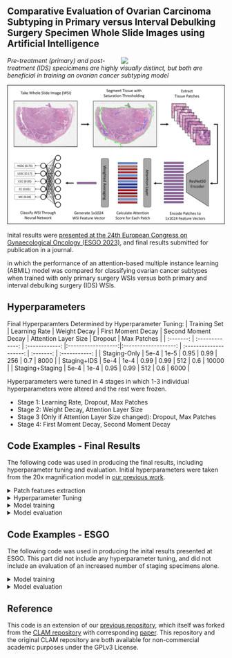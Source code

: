 ## Comparative Evaluation of Ovarian Carcinoma Subtyping in Primary versus Interval Debulking Surgery Specimen Whole Slide Images using Artificial Intelligence
<img src="CISTIB logo.png" align="right" width="240"/>

*Pre-treatment (primary) and post-treatment (IDS) specicimens are highly visually distinct, but both are beneficial in training an ovarian cancer subtyping model*

<img src="ABMILarchitecture-min.png" align="centre" width="900"/>

Inital results were [presented at the 24th European Congress on Gynaecological Oncology (ESGO 2023)](https://ijgc.bmj.com/content/33/Suppl_3/A429.abstract), and final results submitted for publication in a journal.  

in which the performance of an attention-based multiple instance learning (ABMIL) model was compared for classifying ovarian cancer subtypes when trained with only primary surgery WSIs versus both primary and interval debulking surgery (IDS) WSIs. 

## Hyperparameters
Final Hyperparamters Determined by Hyperparameter Tuning: 
| Training Set | Learning Rate | Weight Decay | First Moment Decay | Second Moment Decay | Attention Layer Size | Dropout | Max Patches |
| :-------: | :-------------: | :------------: |:------------------:|:-------------------: | :--------------------: | :-------: | :-----------: |
| Staging-Only    | 5e-4          | 1e-5         |        0.95        | 0.99                | 256                  | 0.7     | 8000       |
| Staging+IDS     | 5e-4          | 1e-4         |        0.99        | 0.99                | 512                  | 0.6     | 10000       |
| Staging+Staging | 5e-4          | 1e-4         |        0.95        | 0.99                | 512                  | 0.6     | 6000        |

Hyperparameters were tuned in 4 stages in which 1-3 individual hyperparameters were altered and the rest were frozen.
- Stage 1: Learning Rate, Dropout, Max Patches
- Stage 2: Weight Decay, Attention Layer Size
- Stage 3 (Only if Attention Layer Size changed): Dropout, Max Patches
- Stage 4: First Moment Decay, Second Moment Decay

## Code Examples - Final Results
The following code was used in producing the final results, including hyperparameter tuning and evaluation. Initial hyperparameters were taken from the 20x magnification model in [our previous work](https://github.com/scjjb/Ovarian_Subtype_Mags). 

<details>
<summary>
Patch features extraction
</summary>
We segmented tissue using saturation thresholding and extracted non-overlapping 512x512 tissue regions at 40x magnification. We then downsampled these to 256x256 patches at 20x magnification and extracted [1,1024] features from each patch using a ResNet50 encoder pretrained on ImageNet:

``` shell
python create_patches_fp.py --source "/mnt/data/Katie_WSI/edrive" --save_dir "/mnt/results/patches/ovarian_leeds_mag40x_patch512_DGX_fp" --patch_size 512 --step_size 512 --seg --patch --stitch 	
python extract_features_fp.py --hardware DGX --custom_downsample 2 --model_type 'resnet50' --data_h5_dir "/mnt/results/patches/ovarian_leeds_mag40x_patch512_DGX_fp" --data_slide_dir "/mnt/data/Katie_WSI/edrive" --csv_path "dataset_csv/set_edrivepatches_ESGO_train_staging.csv" --feat_dir "/mnt/results/features/ovarian_leeds_resnet50_20x_features_DGX" --batch_size 32 --slide_ext .svs 
``` 
</details>


<details>
<summary>
Hyperparameter Tuning
</summary>
Models were tuned using configurations in the folder "tuning_configs", with a separate call used for each of the five cross-validation folds to allow for parallelisation:

``` shell
## Staging+IDS tuning first stage first fold
python main.py --tuning --hardware DGX --tuning_output_file /mnt/results/tuning_results/stagingplusIDS_updated_firsttuning_fold0.csv --min_epochs 0 --early_stopping --num_tuning_experiments 1 --split_dir "esgo_all_5fold_100" --k 1 --results_dir /mnt/results --exp_code stagingplusIDS_updated_1thtuning_fold0 --subtyping --weighted_sample --bag_loss balanced_ce --no_inst_cluster --task ovarian_5class --max_epochs 150 --model_type clam_sb --subtyping --csv_path 'dataset_csv/ESGO_train_all.csv' --data_root_dir "/mnt/results/features" --features_folder "ovarian_leeds_resnet50_20x_features_DGX" --tuning_config_file tuning_configs/esgo_stagingonly_updated_resnet50_20x_config1.txt
```

After running all folds for a given magnification and tuning stage, the validation set balanced cross-entropy loss values were summarised into a csv for analysis:

``` shell
python combine_results.py --file_base_name "/mnt/results/tuning_results/stagingplusIDS_updated_firsttuning"
```

</details>

<details>
<summary>
Model training
</summary>
The best model for each training set from hyperparameter tuning was trained:

``` shell
## Staging+IDS
python main.py --hardware DGX --min_epochs 0 --early_stopping --drop_out 0.6 --lr 0.0005 --reg 0.0001 --max_patches_per_slide 10000 --beta1 0.99 --beta2 0.99 --eps 1e-8 --split_dir "esgo_all_5fold_100" --k 5 --results_dir /mnt/results --exp_code stagingplusids_updated_bestfromtuning_drop6_lr0005_reg0001_small_patch10000 --subtyping --weighted_sample --bag_loss balanced_ce --no_inst_cluster --task ovarian_5class --max_epochs 1000 --model_type clam_sb --model_size small --subtyping --csv_path 'dataset_csv/ESGO_train_all.csv' --data_root_dir "/mnt/results/features" --features_folder "ovarian_leeds_resnet50_20x_features_DGX"
```

</details>

<details>
<summary>
Model evaluation
</summary>
The models were evaluated on the test sets of the five-fold cross validation with 5000 iterations of bootstrapping:

``` shell
python eval.py --drop_out 0.6 --model_size small --models_exp_code stagingplusids_updated_bestfromtuning_drop6_lr0005_reg0001_small_patch10000_s1 --save_exp_code stagingplusids_updated_bestfromtuning_drop6_lr0005_reg0001_small_patch10000_bootstrapping --task ovarian_5class --model_type clam_sb --results_dir /mnt/results --data_root_dir "/mnt/results/features" --k 5 --features_folder "ovarian_leeds_resnet50_20x_features_DGX" --csv_path 'dataset_csv/ESGO_train_all.csv'
python bootstrapping.py --num_classes 5 --model_names stagingplusids_updated_bestfromtuning_drop6_lr0005_reg0001_small_patch10000_bootstrapping --bootstraps 5000 --run_repeats 1 --folds 5
```

The models were also evaluated on the balanced hold-out test set with 5000 iterations of bootstrapping:
``` shell
python eval.py --drop_out 0.6 --model_size small --models_exp_code stagingplusids_updated_bestfromtuning_drop6_lr0005_reg0001_small_patch10000_s1 --save_exp_code stagingplusids_updated_bestfromtuning_drop6_lr0005_reg0001_small_patch10000_testset_bootstrapping --task ovarian_5class --model_type clam_sb --results_dir /mnt/results --data_root_dir "/mnt/results/features" --k 5 --features_folder "ovarian_leeds_resnet50_20x_features_DGX" --csv_path 'dataset_csv/ESGO_test_set.csv' --split_dir splits/esgo_test_splits
python bootstrapping.py --num_classes 5 --model_names stagingplusids_updated_bestfromtuning_drop6_lr0005_reg0001_small_patch10000_testset_bootstrapping --bootstraps 5000 --run_repeats 1 --folds 5
```

</details>

## Code Examples - ESGO
The following code was used in producing the inital results presented at ESGO. This part did not include any hyperparameter tuning, and did not include an evaluation of an increased number of staging specimens alone. 

<details>
<summary>
Model training
</summary>

Primary surgery specimens only
``` shell
python main.py --hardware PC --min_epochs 0 --early_stopping --drop_out 0.75 --lr 0.0001 --reg 0.0001 --max_patches_per_slide 5000 --split_dir "esgo_staging_alltrain_100" --k 1 --results_dir results --exp_code esgo_staging_drop75lr0001reg0001_5000patches_ABMILsb_ce_802000split --weighted_sample --bag_loss ce --no_inst_cluster --task ovarian_5class --max_epochs 200 --model_type clam_sb --model_size small --log_data --subtyping --csv_path 'dataset_csv/ESGO_train_staging.csv' --data_root_dir "../mount_i/features" --features_folder "ovarian_dataset_features_256_patches_20x"
```

Primary surgery plus IDS specimens
``` shell
python main.py --hardware PC --min_epochs 0 --early_stopping --drop_out 0.75 --lr 0.0001 --reg 0.0001 --max_patches_per_slide 5000 --split_dir "esgo_all_alltrain_100" --k 1 --results_dir results --exp_code esgo_all_drop75lr0001reg0001_5000patches_ABMILsb_ce_802000split_plusidstraining --weighted_sample --bag_loss ce --no_inst_cluster --task ovarian_5class --max_epochs 200 --model_type clam_sb --model_size small --log_data --subtyping --csv_path 'dataset_csv/ESGO_train_all.csv' --data_root_dir "../mount_i/features" --features_folder "ovarian_dataset_features_256_patches_20x"
```
</details>

<details>
<summary>
Model evaluation
</summary>

Primary surgery specimens only
``` shell
python eval.py --drop_out 0.75 --model_size small --models_exp_code esgo_staging_drop75lr0001reg0001_5000patches_ABMILsb_ce_802000split_s1 --save_exp_code esgo_staging_drop75lr0001reg0001_5000patches_ABMILsb_ce_802000split_bootstrapping --task ovarian_5class --model_type clam_sb --results_dir results --data_root_dir "../mount_i/features" --fold 100 --features_folder "ovarian_dataset_features_256_patches_20x" --csv_path 'dataset_csv/ESGO_test_set.csv'
python bootstrapping.py --num_classes 5 --model_names esgo_staging_drop75lr0001reg0001_5000patches_ABMILsb_ce_802000split_bootstrapping --bootstraps 100000 --run_repeats 1 --folds 1
```

Primary surgery plus IDS specimens
``` shell
python eval.py --drop_out 0.75 --model_size small --models_exp_code esgo_all_drop75lr0001reg0001_5000patches_ABMILsb_ce_802000split_plusidstraining_s1 --save_exp_code esgo_all_drop75lr0001reg0001_5000patches_ABMILsb_ce_802000split_plusidstraining_bootstrapping --task ovarian_5class --model_type clam_sb --results_dir results --data_root_dir "../mount_i/features" --fold 100 --features_folder "ovarian_dataset_features_256_patches_20x" --csv_path 'dataset_csv/ESGO_test_set.csv'
python bootstrapping.py --num_classes 5 --model_names esgo_all_drop75lr0001reg0001_5000patches_ABMILsb_ce_802000split_plusidstraining_bootstrapping --bootstraps 100000 --run_repeats 1 --folds 1
```

</details>

## Reference
This code is an extension of our [previous repository](https://github.com/scjjb/DRAS-MIL), which itself was forked from the [CLAM repository](https://github.com/mahmoodlab/CLAM) with corresponding [paper](https://www.nature.com/articles/s41551-020-00682-w). This repository and the original CLAM repository are both available for non-commercial academic purposes under the GPLv3 License.
